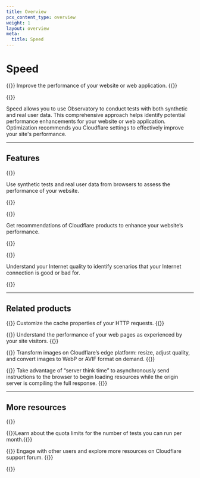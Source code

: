 ```yaml
---
title: Overview
pcx_content_type: overview
weight: 1
layout: overview
meta:
  title: Speed
---
```


# Speed

{{<description>}}
Improve the performance of your website or web application.
{{</description>}}

{{<plan type="all">}}

Speed allows you to use Observatory to conduct tests with both synthetic and real user data. This comprehensive approach helps identify potential performance enhancements for your website or web application. Optimization recommends you Cloudflare settings to effectively improve your site's performance.

---

## Features

{{<feature header="Observatory" href="/speed/speed-test/">}}

Use synthetic tests and real user data from browsers to assess the performance of your website.

{{</feature>}}

{{<feature header="Optimization" href="/speed/optimization/">}}

Get recommendations of Cloudflare products to enhance your website’s performance.

{{</feature>}}

{{<feature header="Aggregated Internet Measurement" href="/speed/aim/">}}

Understand your Internet quality to identify scenarios that your Internet connection is good or bad for.

{{</feature>}}

---

## Related products

{{<related header="Cache rules" href="/cache/how-to/cache-rules/" product="cache">}}
Customize the cache properties of your HTTP requests.
{{</related>}}

{{<related header="Cloudflare Web Analytics" href="/analytics/web-analytics/" product="analytics">}}
Understand the performance of your web pages as experienced by your site visitors.
{{</related>}}

{{<related header="Cloudflare Image Resizing" href="/images/image-resizing/" product="images">}}
Transform images on Cloudflare’s edge platform: resize, adjust quality, and convert images to WebP or AVIF format on demand.
{{</related>}}

{{<related header="Early Hints" href="/cache/advanced-configuration/early-hints/" product="cache">}}
Take advantage of “server think time” to asynchronously send instructions to the browser to begin loading resources while the origin server is compiling the full response.
{{</related>}}

---

## More resources

{{<resource-group>}}

{{<resource header="Quotas" href="/speed/speed-test/run-speed-test/#quotas" icon="documentation-clipboard">}}Learn about the quota limits for the number of tests you can run per month.{{</resource>}}

{{<resource header="Community Forum" href="https://community.cloudflare.com/c/website-application-performance/88" icon="learning-center-book">}}
Engage with other users and explore more resources on Cloudflare support forum.
{{</resource>}}

{{</resource-group>}}